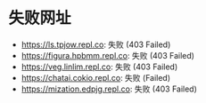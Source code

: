 # 失败网址
- https://ls.tpjow.repl.co: 失败 (403
Failed)
- https://figura.hpbmm.repl.co: 失败 (403
Failed)
- https://veg.linlim.repl.co: 失败 (403
Failed)
- https://chatai.cokio.repl.co: 失败 (Failed)
- https://mization.edpjg.repl.co: 失败 (403
Failed)
